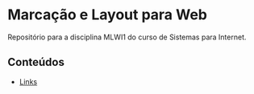 # Marcação e Layout para Web

Repositório para a disciplina MLWI1 do curso de Sistemas para Internet.

## Conteúdos
 * [Links](https://github.com/jultty/mlw/tree/main/links)
